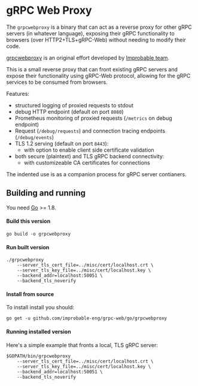 # gRPC Web Proxy

The `grpcwebproxy` is a binary that can act as a reverse proxy for other gRPC servers (in whatever language), exposing their gRPC functionality to browsers (over HTTP2+TLS+gRPC-Web) without needing to modify their code.

[grpcwebproxy](https://github.com/improbable-eng/grpc-web) is an original effort developed by [Improbable team](https://github.com/improbable-eng).

This is a small reverse proxy that can front existing gRPC servers and expose their functionality using gRPC-Web
protocol, allowing for the gRPC services to be consumed from browsers.

Features:
 * structured logging of proxied requests to stdout
 * debug HTTP endpoint (default on port `8080`)
 * Prometheus monitoring of proxied requests (`/metrics` on debug endpoint)
 * Request (`/debug/requests`) and connection tracing endpoints (`/debug/events`)
 * TLS 1.2 serving (default on port `8443`):
   * with option to enable client side certificate validation
 * both secure (plaintext) and TLS gRPC backend connectivity:
   * with customizeable CA certificates for connections

The indented use is as a companion process for gRPC server contianers.

## Building and running

You need [Go](https://golang.org/) >= 1.8. 

#### Build this version
```
go build -o grpcwebproxy
```

#### Run built version

```
./grpcwebproxy
    --server_tls_cert_file=../misc/cert/localhost.crt \
    --server_tls_key_file=../misc/cert/localhost.key \
    --backend_addr=localhost:50051 \
    --backend_tls_noverify
```

#### Install from source

To install install you should:

```
go get -u github.com/improbable-eng/grpc-web/go/grpcwebproxy
```

#### Running installed version

Here's a simple example that fronts a local, TLS gRPC server:

```
$GOPATH/bin/grpcwebproxy
    --server_tls_cert_file=../misc/cert/localhost.crt \
    --server_tls_key_file=../misc/cert/localhost.key \
    --backend_addr=localhost:50051 \
    --backend_tls_noverify
```